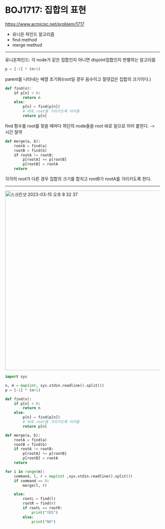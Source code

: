# BOJ1717: 집합의 표현
<https://www.acmicpc.net/problem/1717>
+ 유니온 파인드 알고리즘
+ find method
+ merge method
---
유니온파인드: 각 node가 같은 집합인지 아니면 disjoint집합인지 판별하는 알고리즘

```python
p = [-1] * (n+1)
```
parent를 나타내는 배열 초기화(root일 경우 음수이고 절댓갑은 집합의 크기이다.)

```python
def find(n):
    if p[n] < 0:
        return n
    else:
        p[n] = find(p[n])
        # 바로 root를 가리키도록 이어줌
        return p[n]
```
find 함수를 root를 찾을 때마다 하단의 node들을 root 바로 밑으로 이어 붙힌다.
-> 시간 절약

```python
def merge(a, b):
    rootA = find(a)
    rootB = find(b)
    if rootA != rootB:
        p[rootA] += p[rootB]
        p[rootB] = rootA
    return
```
각각의 root가 다른 경우 집합의 크기를 합치고 rootB가 rootA를 가리키도록 한다.

---
<img width="584" alt="스크린샷 2023-03-15 오후 8 32 37" src="https://user-images.githubusercontent.com/104095041/225297991-809c3159-8987-4e05-8e43-1dad672b71af.png">

```python
import sys

n, m = map(int, sys.stdin.readline().split())
p = [-1] * (n+1)

def find(n):
    if p[n] < 0:
        return n
    else:
        p[n] = find(p[n])
        # 바로 root를 가리키도록 이어줌
        return p[n]

def merge(a, b):
    rootA = find(a)
    rootB = find(b)
    if rootA != rootB:
        p[rootA] += p[rootB]
        p[rootB] = rootA
    return

for i in range(m):
    command, l, r = map(int ,sys.stdin.readline().split())
    if command == 0:
        merge(l, r)

    else:
        rootL = find(l)
        rootR = find(r)
        if rootL == rootR:
            print("YES")
        else:
            print("NO")
```